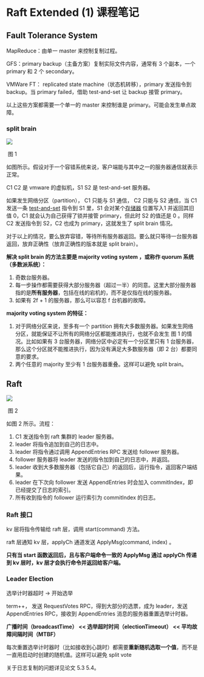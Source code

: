 # Raft Extended (1) 课程笔记

## Fault Tolerance System

MapReduce：由单一 master 来控制复制过程。

GFS：primary backup（主备方案）复制实际文件内容，通常有 3 个副本，一个 primary 和 2 个 secondary。

VMWare FT： replicated state machine（状态机转移），primary 发送指令到 backup。当 primary failed，借助 test-and-set 让 backup 接管 primary。

以上这些方案都需要一个单一的 master 来控制谁是 primary。可能会发生单点故障。

### split brain

![](<../../.gitbook/assets/raft\_1 (1).png>)

​ 图 1

如图所示。假设对于一个容错系统来说，客户端能与其中之一的服务器通信就表示正常。

C1 C2 是 vmware 的虚拟机，S1 S2 是 test-and-set 服务器。

如果发生网络分区（partition）， C1 只能与 S1 通信， C2 只能与 S2 通信，当 C1 发送一条 [test-and-set](https://zh.wikipedia.org/wiki/%E6%A3%80%E6%9F%A5%E5%B9%B6%E8%AE%BE%E7%BD%AE) 指令到 S1 里，S1 会对某个[存储器](https://zh.wikipedia.org/wiki/%E8%A8%98%E6%86%B6%E9%AB%94) 位置写入1 并返回其旧值 0，C1 就会认为自己获得了锁并接管 primary，但此时 S2 的值还是 0 。同样 C2 发送指令到 S2，C2 也成为 primary，这就发生了 split brain 情况。

对于以上的情况，要么放弃容错，等待所有服务器返回。要么就只等待一台服务器返回，放弃正确性（放弃正确性的版本就是 split brain）。

**解决 split brain 的方法主要是 majority voting system ，或称作 quorum 系统（多数派系统）：**

1. 奇数台服务器。
2. 每一步操作都需要获得大部分服务器（超过一半）的同意。这里大部分服务器指的是**所有服务器**，包括在线的宕机的，而不是仅指在线的服务器。
3. 如果有 2f + 1 的服务器，那么可以容忍 f 台机器的故障。

**majority voting system 的特征：**

1. 对于网络分区来说，至多有一个 partition 拥有大多数服务器。如果发生网络分区，就能保证不让所有的网络分区都能推进执行，也就不会发生 图 1 的情况。比如如果有 3 台服务器，网络分区中必定有一个分区里只有 1 台服务器，那么这个分区就不能推进执行，因为没有满足大多数服务器（即 2 台）都要同意的要求。
2. 两个任意的 majority 至少有 1 台服务器重叠。这样可以避免 split brain。

## Raft

![](<../../.gitbook/assets/raft\_2 (1).png>)

​ 图 2

如图 2 所示。流程：

1. C1 发送指令到 raft 集群的 leader 服务器。
2. leader 将指令追加到自己的日志中。
3. leader 将指令通过调用 AppendEntries RPC 发送给 follower 服务器。
4. follower 服务器将 leader 发送的指令加到自己的日志中，并返回。
5. leader 收到大多数服务器（包括它自己）的返回后，运行指令，返回客户端结果。
6. leader 在下次向 follower 发送 AppendEntries 时会加入 commitIndex，即已经提交了日志的索引。
7. 所有收到指令的 follower 运行索引为 commitIndex 的日志。

### Raft 接口

kv 层将指令传输给 raft 层，调用 start(command) 方法。

raft 层通知 kv 层，applyCh 通道发送 ApplyMsg(command, index) 。

**只有当 start 函数返回后，且与客户端命令一致的 ApplyMsg 通过 applyCh 传递到 kv 层时，kv 层才会执行命令并返回给客户端。**

### Leader Election

选举计时器超时 -> 开始选举

term++， 发送 RequestVotes RPC，得到大部分的选票，成为 leader，发送 AppendEntries RPC，接收到 AppendEntries 消息的服务器重置选举计时器。

**广播时间（broadcastTime） << 选举超时时间（electionTimeout） << 平均故障间隔时间（MTBF）**

每次重置选举计时器时（比如接收到心跳时）都需要**重新随机选取一个值**，而不是一直用启动时创建的随机值。这样可以避免 split vote

关于日志复制的问题详见论文 5.3 5.4。
